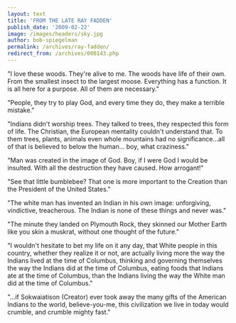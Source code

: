 ```yaml
---
layout: text
title: 'FROM THE LATE RAY FADDEN'
publish_date: '2009-02-22'
image: /images/headers/sky.jpg
author: bob-spiegelman
permalink: /archives/ray-fadden/
redirect_from: /archives/000143.php
---
```


"I love these woods. They're alive to me. The woods have life of their own. From the smallest insect to the largest moose. Everything has a function. It is all here for a purpose. All of them are necessary."

"People, they try to play God, and every time they do, they make a terrible mistake."

"Indians didn't worship trees. They talked to trees, they respected this form of life. The Christian, the European mentality couldn't understand that. To them trees, plants, animals even whole mountains had no significance...all of that is believed to below the human... boy, what craziness."

"Man was created in the image of God. Boy, if I were God I would be insulted. With all the destruction they have caused. How arrogant!"

"See that little bumblebee? That one is more important to the Creation than the President of the United States."

"The white man has invented an Indian in his own image: unforgiving, vindictive, treacherous. The Indian is none of these things and never was."


"The minute they landed on Plymouth Rock, they skinned our Mother Earth like you skin a muskrat, without one thought of the future."

"I wouldn't hesitate to bet my life on it any day, that White people in this country, whether they realize it or not, are actually living more the way the Indians lived at the time of Columbus, thinking and governing themselves the way the Indians did at the time of Columbus, eating foods that Indians ate at the time of Columbus, than the Indians living the way the White man did at the time of Columbus."

"...if Sokwaiatison (Creator) ever took away the many gifts of the American Indians to the world, believe-you-me, this civilization we live in today would crumble, and crumble mighty fast."
